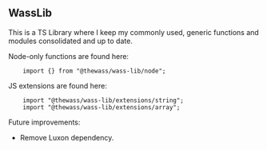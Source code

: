 WassLib
-------
This is a TS Library where I keep my commonly used, generic functions and modules consolidated and up to date.

Node-only functions are found here: 
```
    import {} from "@thewass/wass-lib/node";
```

JS extensions are found here:
```
    import "@thewass/wass-lib/extensions/string";
    import "@thewass/wass-lib/extensions/array";
```

Future improvements:
* Remove Luxon dependency.
